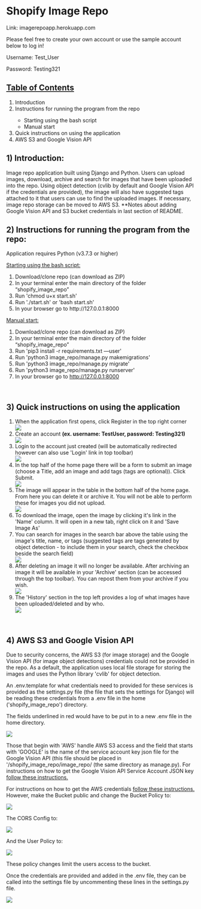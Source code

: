 # Shopify Image Repo
Link: imagerepoapp.herokuapp.com

<p>Please feel free to create your own account or use the sample account below to log in!</p>
<p>Username: Test_User</p>
<p>Password: Testing321</p>

<u><h2>Table of Contents</h2></u>
<ol>
<li>Introduction</li>
<li>Instructions for running the program from the repo</li>
    <ul>
        <li>Starting using the bash script</li>
        <li>Manual start</li>
    </ul>
<li>Quick instructions on using the application</li>
<!--
<li>Different sections of the application</li>
    <ul>
        <li>Home Page</li>
        <li>Register</li>
        <li>Login</li>
        <li>History</li>
        <li>Archives</li>
    </ul>
-->
<li>AWS S3 and Google Vision API</li>
</ol>

<h2>1) Introduction:</h2>

<p>Image repo application built using Django and Python. Users can upload images, download, archive and search for images that have been uploaded into the repo. Using object detection (cvlib by default and Google Vision API if the credentials are provided), the image will also have suggested tags attached to it that users can use to find the uploaded images. If necessary, image repo storage can be moved to AWS S3. **Notes about adding Google Vision API and S3 bucket credentials in last section of README.</p>


<h2>2) Instructions for running the program from the repo:</h2>
<p>Application requires Python (v3.7.3 or higher)</p>
<u>Starting using the bash script:</u>
    <ol>
    <li>Download/clone repo (can download as ZIP)</li>
    <li>In your terminal enter the main directory of the folder “shopify_image_repo”</li>
    <li>Run 'chmod u+x start.sh'</li>
    <li>Run './start.sh' or 'bash start.sh'</li>
    <li>In your browser go to http://127.0.0.1:8000</li>
    </ol>

<u>Manual start:</u>
    <ol>
    <li>Download/clone repo (can download as ZIP)</li>
    <li>In your terminal enter the main directory of the folder “shopify_image_repo”</li>
    <li>Run 'pip3 install -r requirements.txt —user'</li>
    <li>Run 'python3 image_repo/manage.py makemigrations'</li>
    <li>Run 'python3 image_repo/manage.py migrate'</li>
    <li>Run 'python3 image_repo/manage.py runserver'</li>
    <li>In your browser go to http://127.0.0.1:8000</li>
    </ol>

<br/>
<h2>3) Quick instructions on using the application</h2>
    <ol>
    <li>When the application first opens, click Register in the top right corner</li>
    <img src="./readme_img/toolbar1.jpg">
    <li>Create an account <strong>(ex. username: TestUser, password: Testing321)</strong></li>
    <img src="./readme_img/register.jpg">
    <li>Login to the account just created (will be automatically redirected however can also use 'Login' link in top toolbar)</li>
    <img src="./readme_img/login.jpg">
    <li>In the top half of the home page there will be a form to submit an image (choose a Title, add an image and add tags (tags are optional)). Click Submit.</li>
    <img src="./readme_img/imageSubmit.jpg">
    <li>The image will appear in the table in the bottom half of the home page. From here you can delete it or archive it. You will not be able to perform these for images you did not upload.</li>
    <img src="./readme_img/submitted.jpg">
    <li>To download the image, open the image by clicking it's link in the 'Name' column. It will open in a new tab, right click on it and 'Save Image As'</li>
    <li>You can search for images in the search bar above the table using the image's title, name, or tags (suggested tags are tags generated by object detection - to include them in your search, check the checkbox beside the search field)</li>
    <img src="./readme_img/search.jpg">
    <li>After deleting an image it will no longer be available. After archiving an image it will be available in your 'Archive' section (can be accessed through the top toolbar). You can repost them from your archive if you wish.</li>
    <img src="./readme_img/archive.jpg">
    <li>The 'History' section in the top left provides a log of what images have been uploaded/deleted and by who.</li>
    <img src='./readme_img/history.jpg'/>
    </ol>
<br>
<!--
<h2> 3) Different sections of the application</h2>
-
<u><h3>Home Page</h3></u>
-
<img src='./readme_img/home.jpg'/>
<p>When first entering the site, the home page shows the image submission form at the top and the images that have been uploaded in the bottom half. When trying to submit an image without logging in, it will redirect the user to the log in page. The login page can also be accessed by clicking the 'Login' option in the top right corner. </p>
-
<p>To register as a new user, click 'Register' in the top tool bar.</p>
<p>After registering and logging in you can upload an image. You will need a title and an image. You can also add tags to aid in search for the image later however tags are optional.</p>
-->
<h2>4) AWS S3 and Google Vision API</h2>
<p>Due to security concerns, the AWS S3 (for image storage) and the Google Vision API (for image object detections) credentials could not be provided in the repo. As a default, the application uses local file storage for storing the images and uses the Python library 'cvlib' for object detection.</p>

<p>An .env.template for what credentials need to provided for these services is provided as the settings.py file (the file that sets the settings for Django) will be reading these credentials from a .env file in the home ('shopify_image_repo') directory.</p>

<p>The fields underlined in red would have to be put in to a new .env file in the home directory.</p>

<img src="./readme_img/template.jpg">

<p>Those that begin with 'AWS' handle AWS S3 access and the field that starts with 'GOOGLE' is the name of the service account key json file for the Google Vision API (this file should be placed in '/shopify_image_repo/image_repo/ (the same directory as manage.py). For instructions on how to get the Google Vision API Service Account JSON key <a href="https://daminion.net/docs/topics/auto-tagging/how-to-get-google-cloud-vision-api-key/">follow these instructions.</a></p>

For instructions on how to get the AWS credentials <a href="https://testdriven.io/blog/storing-django-static-and-media-files-on-amazon-s3/">follow these instructions.</a> However, make the Bucket public and change the Bucket Policy to: </p>
<img src="./readme_img/bucketpolicy.jpg">
<p>The CORS Config to:</p>
<img src="./readme_img/cors.jpg">
<p>And the User Policy to:</p>
<img src="./readme_img/userpolicy.jpg">
<p>These policy changes limit the users access to the bucket.</p>

<p>Once the credentials are provided and added in the .env file, they can be called into the settings file by uncommenting these lines in the settings.py file.</p>
<img src="./readme_img/settings.jpg">



